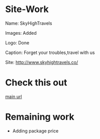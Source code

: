 # Site-Work

Name: SkyHighTravels

Images: Added

Logo: Done

Caption: Forget your troubles,travel with us

Site: http://www.skyhightravels.co/

# Check  this out

[main url](https://colorlib.com/wp/free-travel-website-templates/)

# Remaining work

- Adding package price


